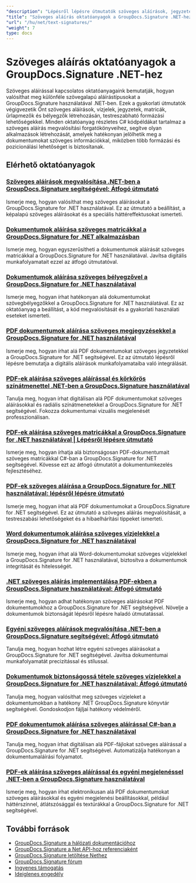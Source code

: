 ```yaml
---
"description": "Lépésről lépésre útmutatók szöveges aláírások, jegyzetek, vízjelek és szövegalapú dokumentumjelölések megvalósításához a GroupDocs.Signature for .NET segítségével."
"title": "Szöveges aláírás oktatóanyagok a GroupDocs.Signature .NET-hez"
"url": "/hu/net/text-signatures/"
"weight": 7
type: docs
---
```

# Szöveges aláírás oktatóanyagok a GroupDocs.Signature .NET-hez

Szöveges aláírással kapcsolatos oktatóanyagaink bemutatják, hogyan valósíthat meg különféle szövegalapú aláírástípusokat a GroupDocs.Signature használatával .NET-ben. Ezek a gyakorlati útmutatók végigvezetik Önt szöveges aláírások, vízjelek, jegyzetek, matricák, űrlapmezők és bélyegzők létrehozásán, testreszabható formázási lehetőségekkel. Minden oktatóanyag részletes C# kódpéldákat tartalmaz a szöveges aláírás megvalósítási forgatókönyveihez, segítve olyan alkalmazások létrehozását, amelyek hatékonyan jelölhetik meg a dokumentumokat szöveges információkkal, miközben több formázási és pozicionálási lehetőséget is biztosítanak.

## Elérhető oktatóanyagok

### [Szöveges aláírások megvalósítása .NET-ben a GroupDocs.Signature segítségével: Átfogó útmutató](./master-text-signatures-dotnet-groupdocs-signature/)
Ismerje meg, hogyan valósíthat meg szöveges aláírásokat a GroupDocs.Signature for .NET használatával. Ez az útmutató a beállítást, a képalapú szöveges aláírásokat és a speciális háttéreffektusokat ismerteti.

### [Dokumentumok aláírása szöveges matricákkal a GroupDocs.Signature for .NET alkalmazásban](./sign-documents-text-sticker-groupdocs-signature-dotnet/)
Ismerje meg, hogyan egyszerűsítheti a dokumentumok aláírását szöveges matricákkal a GroupDocs.Signature for .NET használatával. Javítsa digitális munkafolyamatait ezzel az átfogó útmutatóval.

### [Dokumentumok aláírása szöveges bélyegzővel a GroupDocs.Signature for .NET használatával](./sign-documents-text-stamp-groupdocs-signature-net/)
Ismerje meg, hogyan írhat hatékonyan alá dokumentumokat szövegbélyegzőkkel a GroupDocs.Signature for .NET használatával. Ez az oktatóanyag a beállítást, a kód megvalósítását és a gyakorlati használati eseteket ismerteti.

### [PDF dokumentumok aláírása szöveges megjegyzésekkel a GroupDocs.Signature for .NET használatával](./sign-pdf-text-annotations-groupdocs-signature-net/)
Ismerje meg, hogyan írhat alá PDF dokumentumokat szöveges jegyzetekkel a GroupDocs.Signature for .NET segítségével. Ez az útmutató lépésről lépésre bemutatja a digitális aláírások munkafolyamataiba való integrálását.

### [PDF-ek aláírása szöveges aláírással és körkörös színátmenettel .NET-ben a GroupDocs.Signature használatával](./sign-pdf-text-radial-gradient-groupdocs-dotnet/)
Tanulja meg, hogyan írhat digitálisan alá PDF dokumentumokat szöveges aláírásokkal és radiális színátmenetekkel a GroupDocs.Signature for .NET segítségével. Fokozza dokumentumai vizuális megjelenését professzionálisan.

### [PDF-ek aláírása szöveges matricákkal a GroupDocs.Signature for .NET használatával | Lépésről lépésre útmutató](./sign-pdfs-text-sticker-groupdocs-signature-net/)
Ismerje meg, hogyan írhatja alá biztonságosan PDF-dokumentumait szöveges matricákkal C#-ban a GroupDocs.Signature for .NET segítségével. Kövesse ezt az átfogó útmutatót a dokumentumkezelés fejlesztéséhez.

### [PDF-ek szöveges aláírása a GroupDocs.Signature for .NET használatával: lépésről lépésre útmutató](./sign-pdf-text-groupdocs-signature-net/)
Ismerje meg, hogyan írhat alá PDF dokumentumokat a GroupDocs.Signature for .NET segítségével. Ez az útmutató a szöveges aláírás megvalósítását, a testreszabási lehetőségeket és a hibaelhárítási tippeket ismerteti.

### [Word dokumentumok aláírása szöveges vízjelekkel a GroupDocs.Signature for .NET használatával](./sign-word-documents-text-watermark-groupdocs-dotnet/)
Ismerje meg, hogyan írhat alá Word-dokumentumokat szöveges vízjelekkel a GroupDocs.Signature for .NET használatával, biztosítva a dokumentumok integritását és hitelességét.

### [.NET szöveges aláírás implementálása PDF-ekben a GroupDocs.Signature használatával: Átfogó útmutató](./implement-net-text-signature-in-pdfs-groupdocs/)
Ismerje meg, hogyan adhat hatékonyan szöveges aláírásokat PDF dokumentumokhoz a GroupDocs.Signature for .NET segítségével. Növelje a dokumentumok biztonságát lépésről lépésre haladó útmutatással.

### [Egyéni szöveges aláírások megvalósítása .NET-ben a GroupDocs.Signature segítségével: Átfogó útmutató](./custom-text-signatures-groupdocs-dotnet/)
Tanulja meg, hogyan hozhat létre egyéni szöveges aláírásokat a GroupDocs.Signature for .NET segítségével. Javítsa dokumentumai munkafolyamatát precizitással és stílussal.

### [Dokumentumok biztonságossá tétele szöveges vízjelekkel a GroupDocs.Signature for .NET használatával: Átfogó útmutató](./groupdocs-signature-net-text-watermark/)
Tanulja meg, hogyan valósíthat meg szöveges vízjeleket a dokumentumokban a hatékony .NET GroupDocs.Signature könyvtár segítségével. Gondoskodjon fájljai hatékony védelméről.

### [PDF dokumentumok aláírása szöveges aláírással C#-ban a GroupDocs.Signature for .NET használatával](./sign-pdf-text-signature-csharp-groupdocs/)
Tanulja meg, hogyan írhat digitálisan alá PDF-fájlokat szöveges aláírással a GroupDocs.Signature for .NET segítségével. Automatizálja hatékonyan a dokumentumaláírási folyamatot.

### [PDF-ek aláírása szöveges aláírással és egyéni megjelenéssel .NET-ben a GroupDocs.Signature használatával](./sign-pdfs-text-signature-custom-appearance-dotnet/)
Ismerje meg, hogyan írhat elektronikusan alá PDF dokumentumokat szöveges aláírásokkal és egyéni megjelenési beállításokkal, például háttérszínnel, átlátszósággal és textúrákkal a GroupDocs.Signature for .NET segítségével.

## További források

- [GroupDocs.Signature a hálózati dokumentációhoz](https://docs.groupdocs.com/signature/net/)
- [GroupDocs.Signature a Net API-hoz referenciaként](https://reference.groupdocs.com/signature/net/)
- [GroupDocs.Signature letöltése Nethez](https://releases.groupdocs.com/signature/net/)
- [GroupDocs.Signature fórum](https://forum.groupdocs.com/c/signature)
- [Ingyenes támogatás](https://forum.groupdocs.com/)
- [Ideiglenes engedély](https://purchase.groupdocs.com/temporary-license/)